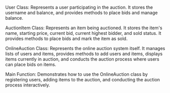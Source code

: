 User Class: Represents a user participating in the auction. It stores the username and balance, and provides methods to place bids and manage balance.

AuctionItem Class: Represents an item being auctioned. It stores the item's name, starting price, current bid, current highest bidder, and sold status. It provides methods to place bids and mark the item as sold.

OnlineAuction Class: Represents the online auction system itself. It manages lists of users and items, provides methods to add users and items, displays items currently in auction, and conducts the auction process where users can place bids on items.

Main Function: Demonstrates how to use the OnlineAuction class by registering users, adding items to the auction, and conducting the auction process interactively.
